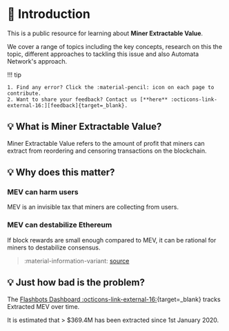 # :beginner: Introduction

<!-- ![](/assets/mev_wiki.png) -->

This is a public resource for learning about **Miner Extractable Value**.

We cover a range of topics including the key concepts, research on this the topic, different approaches to tackling this issue and also Automata Network's approach.

!!! tip

    1. Find any error? Click the :material-pencil: icon on each page to contribute.
    2. Want to share your feedback? Contact us [**here** :octicons-link-external-16:][feedback]{target=_blank}. 

## :bulb: What is Miner Extractable Value?

Miner Extractable Value refers to the amount of profit that miners can extract from reordering and censoring transactions on the blockchain.

## :bulb: Why does this matter?


<!-- 
!!! info inline end

    :material-sign-text:  See more in ["MEV and me"][mev-source]{target=_blank}  -->

### MEV can harm users

MEV is an invisible tax that miners are collecting from users.

### MEV can destabilize Ethereum

If block rewards are small enough compared to MEV, it can be rational for miners to destabilize consensus.

> :material-information-variant: [source][mev-source]
## :bulb: Just how bad is the problem?

The [Flashbots Dashboard :octicons-link-external-16:][flashbot-dashboard]{target=_blank} tracks Extracted MEV over time.

It is estimated that > $369.4M has been extracted since 1st January 2020.

[mev-source]: https://research.paradigm.xyz/MEV
[flashbot-dashboard]: https://explore.flashbots.net
[feedback]: https://us2.list-manage.com/survey?u=ffeae60ea2fcc1c9fe0f8ce40&id=8d7d318a72&attribution=false